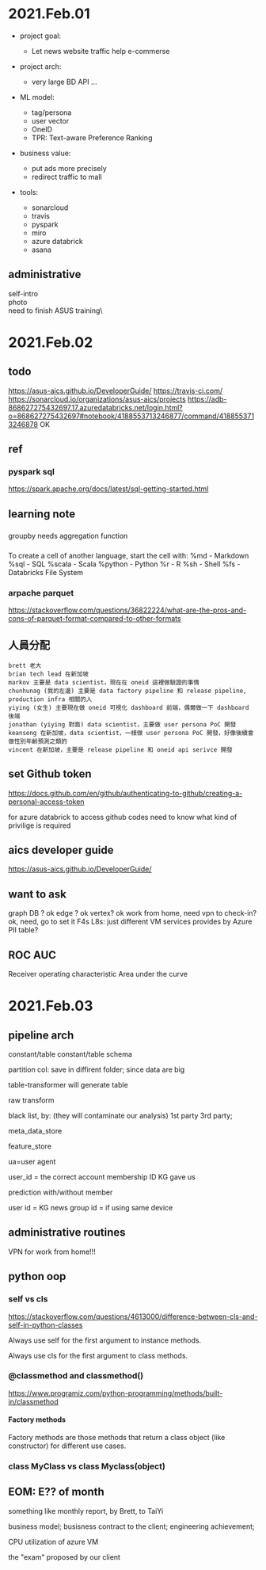# 2021.Feb.01
* project goal:
    * Let news website traffic help e-commerse
* project arch:
    * very large BD API ...
* ML model:
    * tag/persona
    * user vector
    * OneID
    * TPR: Text-aware Preference Ranking
* business value:
    * put ads more precisely
    * redirect traffic to mall

* tools:
    * sonarcloud
    * travis
    * pyspark
    * miro
    * azure databrick
    * asana
## administrative
self-intro\
photo\
need to finish ASUS training\
# 2021.Feb.02
## todo
https://asus-aics.github.io/DeveloperGuide/
https://travis-ci.com/
https://sonarcloud.io/organizations/asus-aics/projects
https://adb-868627275432697.17.azuredatabricks.net/login.html?o=868627275432697#notebook/4188553713246877/command/4188553713246878 OK
## ref
### pyspark sql 
https://spark.apache.org/docs/latest/sql-getting-started.html
[](https://docs.databricks.com/_static/notebooks/graphframes-user-guide-py.html)
## learning note
### 
groupby needs aggregation function 
### 
To create a cell of another language, start the cell with:
    %md - Markdown
    %sql - SQL
    %scala - Scala
    %python - Python
    %r - R
    %sh - Shell
    %fs - Databricks File System
### arpache parquet
https://stackoverflow.com/questions/36822224/what-are-the-pros-and-cons-of-parquet-format-compared-to-other-formats
## 人員分配
	brett 老大
	brian tech lead 在新加坡
	markov 主要是 data scientist，現在在 oneid 這裡做驗證的事情
	chunhunag (我的左邊) 主要是 data factory pipeline 和 release pipeline, production infra 相關的人
	yiying (女生) 主要現在做 oneid 可視化 dashboard 前端，偶爾做一下 dashboard 後端
	jonathan (yiying 對面) data scientist，主要做 user persona PoC 開發
	keanseng 在新加坡，data scientist，一樣做 user persona PoC 開發，好像後續會做性別年齡預測之類的
	vincent 在新加坡，主要是 release pipeline 和 oneid api serivce 開發
## set Github token
https://docs.github.com/en/github/authenticating-to-github/creating-a-personal-access-token

for azure databrick to access github codes
need to know what kind of privilige is required
## aics developer guide
https://asus-aics.github.io/DeveloperGuide/
## want to ask
graph DB ? ok
edge ? ok
vertex? ok
work from home, need vpn to check-in? ok, need, go to set it
F4s L8s: just different VM services provides by Azure
PII table? 
## ROC AUC
Receiver operating characteristic
Area under the curve
# 2021.Feb.03
## pipeline arch
constant/table 
constant/table schema

partition col: save in diffirent folder; since data are big

table-transformer will generate table

raw transform

black list, by: (they will contaminate our analysis)
1st party
3rd party; 

meta_data_store

feature_store

ua=user agent

user_id = the correct account membership ID KG gave us

prediction with/without member

user id = KG news
group id = if using same device

## administrative routines
VPN for work from home!!!
## python oop
### self vs cls
https://stackoverflow.com/questions/4613000/difference-between-cls-and-self-in-python-classes

Always use self for the first argument to instance methods.

Always use cls for the first argument to class methods.
### @classmethod and classmethod()
https://www.programiz.com/python-programming/methods/built-in/classmethod
#### Factory methods
Factory methods are those methods that return a class object (like constructor) for different use cases.
### class MyClass vs class Myclass(object)

## EOM: E?? of month

something like monthly report, by Brett, to TaiYi

business model; busisness contract to the client; engineering achievement; 

CPU utilization of azure VM

the "exam" proposed by our client
